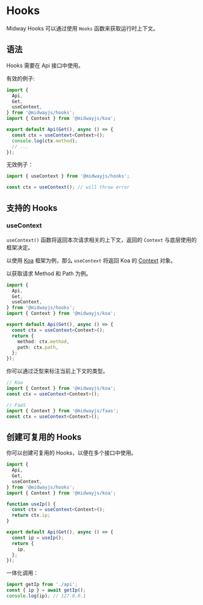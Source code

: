 # Hooks

Midway Hooks 可以通过使用 `Hooks` 函数来获取运行时上下文。

## 语法

Hooks 需要在 Api 接口中使用。

有效的例子:

```ts
import {
  Api,
  Get,
  useContext,
} from '@midwayjs/hooks';
import { Context } from '@midwayjs/koa';

export default Api(Get(), async () => {
  const ctx = useContext<Context>();
  console.log(ctx.method);
  // ...
});
```

无效例子：

```ts
import { useContext } from '@midwayjs/hooks';

const ctx = useContext(); // will throw error
```

## 支持的 Hooks

### useContext

`useContext()` 函数将返回本次请求相关的上下文，返回的 `Context` 与底层使用的框架决定。

以使用 [Koa](https://koajs.com/) 框架为例，那么 `useContext` 将返回 Koa 的 [Context](https://koajs.com/#context) 对象。

以获取请求 Method 和 Path 为例。

```ts
import {
  Api,
  Get,
  useContext,
} from '@midwayjs/hooks';
import { Context } from '@midwayjs/koa';

export default Api(Get(), async () => {
  const ctx = useContext<Context>();
  return {
    method: ctx.method,
    path: ctx.path,
  };
});
```

你可以通过泛型来标注当前上下文的类型。

```ts
// Koa
import { Context } from '@midwayjs/koa';
const ctx = useContext<Context>();

// FaaS
import { Context } from '@midwayjs/faas';
const ctx = useContext<Context>();
```

## 创建可复用的 Hooks

你可以创建可复用的 Hooks，以便在多个接口中使用。

```ts
import {
  Api,
  Get,
  useContext,
} from '@midwayjs/hooks';
import { Context } from '@midwayjs/koa';

function useIp() {
  const ctx = useContext<Context>();
  return ctx.ip;
}

export default Api(Get(), async () => {
  const ip = useIp();
  return {
    ip,
  };
});
```

一体化调用：

```ts
import getIp from './api';
const { ip } = await getIp();
console.log(ip); // 127.0.0.1
```
